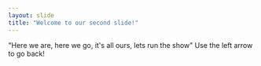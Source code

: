 ```yaml
---
layout: slide
title: "Welcome to our second slide!"
---
```

"Here we are, here we go, it's all ours, lets run the show"
Use the left arrow to go back!
